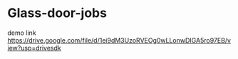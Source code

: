 # Glass-door-jobs
demo link
https://drive.google.com/file/d/1ei9dM3UzoRVEOg0wLLonwDIGA5ro97EB/view?usp=drivesdk
